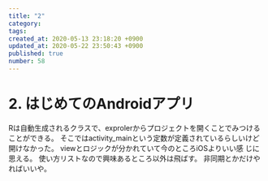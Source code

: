 ```yaml
---
title: "2"
category: 
tags: 
created_at: 2020-05-13 23:18:20 +0900
updated_at: 2020-05-22 23:50:43 +0900
published: true
number: 58
---
```


# 2. はじめてのAndroidアプリ
Rは自動生成されるクラスで、exprolerからプロジェクトを開くことでみつけることができる。
そこではactivity_mainという定数が定義されているらしいけど開けなかった。
viewとロジックが分かれていて今のところiOSよりいい感
じに思える。
使い方リストなので興味あるところ以外は飛ばす。
非同期とかだけやればいいや。


